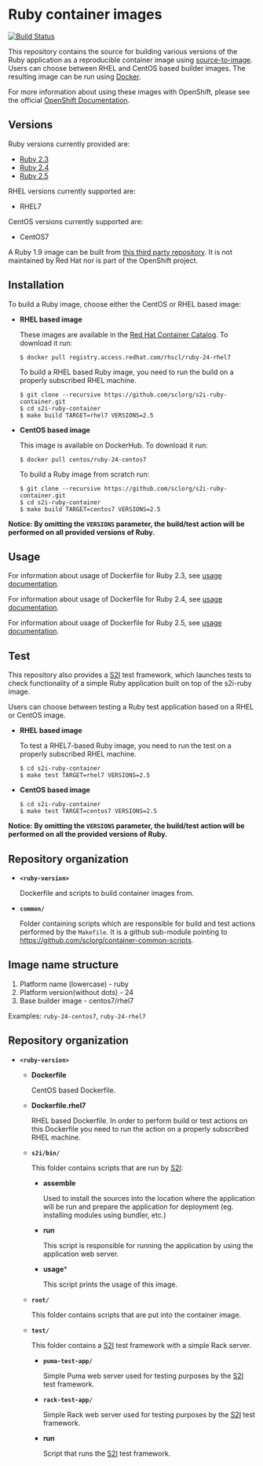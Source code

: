 Ruby container images
==================

[![Build Status](https://travis-ci.org/sclorg/s2i-ruby-container.svg?branch=master)](https://travis-ci.org/sclorg/s2i-ruby-container)


This repository contains the source for building various versions of
the Ruby application as a reproducible container image using
[source-to-image](https://github.com/openshift/source-to-image).
Users can choose between RHEL and CentOS based builder images.
The resulting image can be run using [Docker](http://docker.io).

For more information about using these images with OpenShift, please see the
official [OpenShift Documentation](https://docs.openshift.org/latest/using_images/s2i_images/ruby.html).

Versions
---------------
Ruby versions currently provided are:
* [Ruby 2.3](2.3/README.md)
* [Ruby 2.4](2.4/README.md)
* [Ruby 2.5](2.5/README.md)

RHEL versions currently supported are:
* RHEL7

CentOS versions currently supported are:
* CentOS7

A Ruby 1.9 image can be built from [this third party repository](https://github.com/getupcloud/s2i-ruby/).
It is not maintained by Red Hat nor is part of the OpenShift project.


Installation
---------------
To build a Ruby image, choose either the CentOS or RHEL based image:
*  **RHEL based image**

    These images are available in the [Red Hat Container Catalog](https://access.redhat.com/containers/#/registry.access.redhat.com/rhscl/ruby-24-rhel7).
    To download it run:

    ```
    $ docker pull registry.access.redhat.com/rhscl/ruby-24-rhel7
    ```

    To build a RHEL based Ruby image, you need to run the build on a properly
    subscribed RHEL machine.

    ```
    $ git clone --recursive https://github.com/sclorg/s2i-ruby-container.git
    $ cd s2i-ruby-container
    $ make build TARGET=rhel7 VERSIONS=2.5
    ```

*  **CentOS based image**

    This image is available on DockerHub. To download it run:

    ```
    $ docker pull centos/ruby-24-centos7
    ```

    To build a Ruby image from scratch run:

    ```
    $ git clone --recursive https://github.com/sclorg/s2i-ruby-container.git
    $ cd s2i-ruby-container
    $ make build TARGET=centos7 VERSIONS=2.5
    ```

**Notice: By omitting the `VERSIONS` parameter, the build/test action will be performed
on all provided versions of Ruby.**



Usage
---------------------------------

For information about usage of Dockerfile for Ruby 2.3,
see [usage documentation](2.3/README.md).

For information about usage of Dockerfile for Ruby 2.4,
see [usage documentation](2.4/README.md).

For information about usage of Dockerfile for Ruby 2.5,
see [usage documentation](2.5/README.md).


Test
---------------------
This repository also provides a [S2I](https://github.com/openshift/source-to-image) test framework,
which launches tests to check functionality of a simple Ruby application built on top of the s2i-ruby image.

Users can choose between testing a Ruby test application based on a RHEL or CentOS image.

*  **RHEL based image**

    To test a RHEL7-based Ruby image, you need to run the test on a properly
    subscribed RHEL machine.

    ```
    $ cd s2i-ruby-container
    $ make test TARGET=rhel7 VERSIONS=2.5
    ```

*  **CentOS based image**

    ```
    $ cd s2i-ruby-container
    $ make test TARGET=centos7 VERSIONS=2.5
    ```

**Notice: By omitting the `VERSIONS` parameter, the build/test action will be performed
on all the provided versions of Ruby.**


Repository organization
------------------------
* **`<ruby-version>`**

    Dockerfile and scripts to build container images from.

* **`common/`**

    Folder containing scripts which are responsible for build and test actions performed by the `Makefile`. It is a github sub-module pointing to https://github.com/sclorg/container-common-scripts.


Image name structure
------------------------

1. Platform name (lowercase) - ruby
2. Platform version(without dots) - 24
3. Base builder image - centos7/rhel7

Examples: `ruby-24-centos7`, `ruby-24-rhel7`


Repository organization
------------------------
* **`<ruby-version>`**

    * **Dockerfile**

        CentOS based Dockerfile.

    * **Dockerfile.rhel7**

        RHEL based Dockerfile. In order to perform build or test actions on this
        Dockerfile you need to run the action on a properly subscribed RHEL machine.

    * **`s2i/bin/`**

        This folder contains scripts that are run by [S2I](https://github.com/openshift/source-to-image):

        *   **assemble**

            Used to install the sources into the location where the application
            will be run and prepare the application for deployment (eg. installing
            modules using bundler, etc.)

        *   **run**

            This script is responsible for running the application by using the
            application web server.

        *   **usage***

            This script prints the usage of this image.

    * **`root/`**

        This folder contains scripts that are put into the container image.

    * **`test/`**

        This folder contains a [S2I](https://github.com/openshift/source-to-image)
        test framework with a simple Rack server.

        * **`puma-test-app/`**

            Simple Puma web server used for testing purposes by the [S2I](https://github.com/openshift/source-to-image) test framework.

        * **`rack-test-app/`**

            Simple Rack web server used for testing purposes by the [S2I](https://github.com/openshift/source-to-image) test framework.

        * **run**

            Script that runs the [S2I](https://github.com/openshift/source-to-image) test framework.

